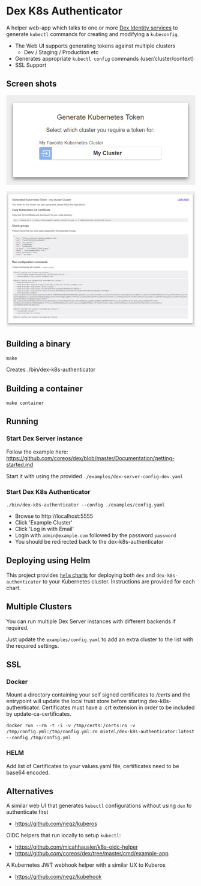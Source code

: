 # Dex K8s Authenticator

A helper web-app which talks to one or more [Dex Identity services](https://github.com/coreos/dex) to generate
`kubectl` commands for creating and modifying a `kubeconfig`.

* The Web UI supports generating tokens against multiple clusters
    * Dev / Staging / Production etc
* Generates appropriate `kubectl config` commands (user/cluster/context)
* SSL Support

## Screen shots

![Index Page](examples/index-page.png)

![Kubeconfig Page](examples/kubeconfig-page.png)

## Building a binary

    make 
    
Creates ./bin/dex-k8s-authenticator

## Building a container

    make container

## Running 

### Start Dex Server instance

Follow the example here:
https://github.com/coreos/dex/blob/master/Documentation/getting-started.md

Start it with using the provided `./examples/dex-server-config-dev.yaml`

### Start Dex K8s Authenticator

    ./bin/dex-k8s-authenticator --config ./examples/config.yaml

* Browse to http://localhost:5555
* Click 'Example Cluster'
* Click 'Log in with Email'
* Login with `admin@example.com` followed by the password `password`
* You should be redirected back to the dex-k8s-authenticator

## Deploying using Helm

This project provides [`helm` charts](charts) for deploying both `dex` and
`dex-k8s-authenticator` to your Kubernetes cluster. Instructions are provided
for each chart.

## Multiple Clusters

You can run multiple Dex Server instances with different backends if required.

Just update the `examples/config.yaml` to add an extra cluster to the list with the 
required settings.

## SSL

### Docker

Mount a directory containing your self signed certificates to */certs* and the entrypoint will update the local trust store before starting dex-k8s-authenticator. Certificates must have a .crt extension in order to be included by update-ca-certificates.

    docker run --rm -t -i -v /tmp/certs:/certs:ro -v /tmp/config.yml:/tmp/config.yml:ro mintel/dex-k8s-authenticator:latest --config /tmp/config.yml

### HELM

Add list of Certificates to your values.yaml file, certificates need to be base64 encoded. 


## Alternatives

A similar web UI that generates `kubectl` configurations without using `dex` to authenticate first
* https://github.com/negz/kuberos

OIDC helpers that run locally to setup `kubectl`:
* https://github.com/micahhausler/k8s-oidc-helper
* https://github.com/coreos/dex/tree/master/cmd/example-app

A Kubernetes JWT webhook helper with a similar UX to Kuberos
* https://github.com/negz/kubehook
